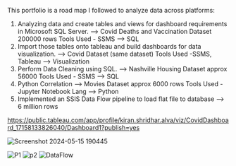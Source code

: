 This portfolio is a road map I followed to analyze data across platforms:
1. Analyzing data and create tables and views for dashboard requirements in Microsoft SQL Server. --> Covid Deaths and Vaccination Dataset 200000 rows Tools Used - SSMS --> SQL
2. Import those tables onto tableau and build dashboards for data visualization. --> Covid Dataset (same dataset) Tools Used -SSMS, Tableau --> Visualization
3. Perform Data Cleaning using SQL. --> Nashville Housing Dataset approx 56000 Tools Used - SSMS --> SQL
4. Python Correlation --> Movies Dataset approx 6000 rows Tools Used - Jupyter Notebook Lang --> Python
5. Implemented an SSIS Data Flow pipeline to load flat file to database --> 6 million rows

https://public.tableau.com/app/profile/kiran.shridhar.alva/viz/CovidDashboard_17158133826040/Dashboard1?publish=yes


![Screenshot 2024-05-15 190445](https://github.com/kiyaalva/Portfolio/assets/81363514/f82b85ff-91bb-4b06-bef0-fb4195952efa)


![P1](https://github.com/kiyaalva/Portfolio/assets/81363514/2d6587ad-51ce-4e42-a508-bdda9080f24b)
![p2](https://github.com/kiyaalva/Portfolio/assets/81363514/864e25f2-e065-4c05-92b4-f9b057af4a33)
![DataFlow](https://github.com/kiyaalva/Portfolio/assets/81363514/89854d1c-9f0c-4832-bc27-b0b7cf00bca1)
